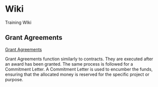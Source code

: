 # Wiki
Training WIki

## Grant Agreements 
[Grant Agreements](https://github.com/MEADecarb/Wiki/blob/main/Grant%20Agreements.drawio.pdf)

Grant Agreements function similarly to contracts. They are executed after an award has been granted. The same process is followed for a Commitment Letter. A Commitment Letter is used to encumber the funds, ensuring that the allocated money is reserved for the specific project or purpose.

